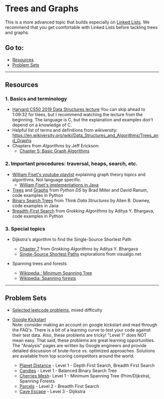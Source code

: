 # Trees and Graphs

This is a more advanced topic that builds especially on [Linked Lists](https://github.com/WomenWhoCode/wwcsf-algos/blob/master/topics/linked-lists.md). We recommend that you get comfortable with Linked Lists before tackling trees and graphs. 

## Go to:
 * [Resources](#resources)
 * [Problem Sets](#problem-sets)

___

## Resources

### 1. Basics and terminology
* [Harvard CS50 2019 Data Structures lecture](https://www.youtube.com/watch?v=4IrUAqYKjIA&t=4104s) You can skip ahead to 1:09:32 for trees, but I recommend watching the lecture from the beginning. The language is C, but the explanation and examples don't depend on a knowledge of C. 
* Helpful list of terms and definitions from wikiversity: https://en.wikiversity.org/wiki/Data_Structures_and_Algorithms/Trees_and_Graphs
* Chapters from _Algorithms_ by Jeff Erickson:  
    * [Chapter 5: Basic Graph Algorithms](http://jeffe.cs.illinois.edu/teaching/algorithms/book/05-graphs.pdf)
    
### 2. Important procedures: traversal, heaps, search, etc.
* [William Fiset's youtube playlist](https://www.youtube.com/playlist?list=PLDV1Zeh2NRsDGO4--qE8yH72HFL1Km93P) explaining graph theory topics and algorithms. Not language specific.  
    * [William Fiset's implementations in Java](https://github.com/williamfiset/Algorithms/tree/master/src/main/java/com/williamfiset/algorithms/graphtheory)
* [Trees](https://runestone.academy/runestone/books/published/pythonds/Trees/toctree.html) and [Graphs](https://runestone.academy/runestone/books/published/pythonds/Graphs/toctree.html) from _Python DS_ by Brad Miller and David Ranum, code examples in Python
* [Binary Search Trees](http://greenteapress.com/thinkdast/html/thinkdast014.html) from _Think Data Structures_  by Allen B. Downey, code examples in Java
* [Breadth-First Search](https://livebook.manning.com/book/grokking-algorithms/chapter-6/4) from _Grokking Algorithms_ by Aditya Y. Bhargava, code examples in Python

### 3. Special topics
* Dijkstra's algorithm to find the Single-Source Shortest Path
    * [Chapter 7](https://livebook.manning.com/book/grokking-algorithms/chapter-7/1) from _Grokking Algorithms_ by  Aditya Y. Bhargava
    * [Single-Source Shortest Paths](https://visualgo.net/en/sssp?slide=1) explorations from visualgo.net

* Spanning trees and forests
    * [Wikipedia : Minimum Spanning Tree](https://en.wikipedia.org/wiki/Minimum_spanning_tree)
    * [Wikipedia: Spanning forests](https://en.wikipedia.org/wiki/Spanning_tree#Spanning_forests)
___

## Problem Sets
* [Selected leetcode problems](https://leetcode.com/list/?selectedList=xg9na7e1), mixed difficulty

* [Google Kickstart](https://codingcompetitions.withgoogle.com/kickstart/faq)   
Note: consider making an account on google kickstart and read through the FAQ's. There is a bit of a learning curve to test your code against their test data. Also, these problems are tricky! "Level 1" does NOT mean easy. That said, these problems are great learning opportunities. The "Analysis" pages are written by Google engineers and provide detailed discussion of brute-force vs. optimized approaches. Solutions are available from top scoring competitors around the world.  
    * [Planet Distance](https://codingcompetitions.withgoogle.com/kickstart/round/0000000000050ee0/0000000000051005) - Level 1 - Depth First Search, Breadth First Search
    * [Candies](https://codingcompetitions.withgoogle.com/kickstart/round/0000000000050ee1/00000000000510ef) - Level 1 - Balanced Binary Search Tree
    * [Cherries Mesh](https://codingcompetitions.withgoogle.com/kickstart/round/0000000000050edb/0000000000170721)- Level 1 - Minimum Spanning Tree (Prim/Dijkstra), Spanning Forests
    * [Parcels](https://codingcompetitions.withgoogle.com/kickstart/round/0000000000050e01/000000000006987d) - Level 2 -  Breadth First Search
    * [Cave Escape](https://codingcompetitions.withgoogle.com/kickstart/round/0000000000051066/0000000000051135) - Level 3 - Dijikstra
